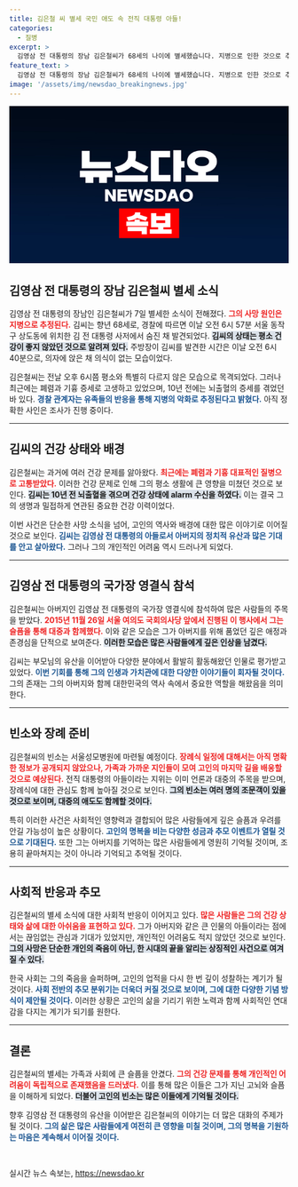 ```yaml
---
title: 김은철 씨 별세 국민 애도 속 전직 대통령 아들!
categories:
  - 질병
excerpt: >
  김영삼 전 대통령의 장남 김은철씨가 68세의 나이에 별세했습니다. 지병으로 인한 것으로 추정되며, 가족들은 그의 건강 악화에 대한 우려를 나타냈습니다. 빈소는 서울성모병원에 마련됩니다.
feature_text: >
  김영삼 전 대통령의 장남 김은철씨가 68세의 나이에 별세했습니다. 지병으로 인한 것으로 추정되며, 가족들은 그의 건강 악화에 대한 우려를 나타냈습니다. 빈소는 서울성모병원에 마련됩니다.
image: '/assets/img/newsdao_breakingnews.jpg'
---
```


<p><img src="/assets/img/newsdao_breakingnews.jpg" alt="firstkoreanews 속보" /></p>

<h2 data-ke-size="size26">김영삼 전 대통령의 장남 김은철씨 별세 소식</h2>

<p data-ke-size="size16">김영삼 전 대통령의 장남인 김은철씨가 7일 별세한 소식이 전해졌다. <b><span style="color: #ee2323;">그의 사망 원인은 지병으로 추정된다.</span></b> 김씨는 향년 68세로, 경찰에 따르면 이날 오전 6시 57분 서울 동작구 상도동에 위치한 김 전 대통령 사저에서 숨진 채 발견되었다. <b><span style="background-color: #21538527;">김씨의 상태는 평소 건강이 좋지 않았던 것으로 알려져 있다.</span></b> 주방장이 김씨를 발견한 시간은 이날 오전 6시 40분으로, 의자에 앉은 채 의식이 없는 모습이었다.</p>

<p data-ke-size="size16">김은철씨는 전날 오후 6시쯤 평소와 특별히 다르지 않은 모습으로 목격되었다. 그러나 최근에는 폐렴과 기흉 증세로 고생하고 있었으며, 10년 전에는 뇌출혈의 증세를 겪었던 바 있다. <b><span style="color: #1a5490;">경찰 관계자는 유족들의 반응을 통해 지병의 악화로 추정된다고 밝혔다.</span></b> 아직 정확한 사인은 조사가 진행 중이다.</p>

<hr>

<h2 data-ke-size="size26">김씨의 건강 상태와 배경</h2>

<p data-ke-size="size16">김은철씨는 과거에 여러 건강 문제를 앓아왔다. <b><span style="color: #ee2323;">최근에는 폐렴과 기흉 대표적인 질병으로 고통받았다.</span></b> 이러한 건강 문제로 인해 그의 평소 생활에 큰 영향을 미쳤던 것으로 보인다. <b><span style="background-color: #21538527;">김씨는 10년 전 뇌출혈을 겪으며 건강 상태에 alarm 수신을 하였다.</span></b> 이는 결국 그의 생명과 밀접하게 연관된 중요한 건강 이력이었다.</p>

<p data-ke-size="size16">이번 사건은 단순한 사망 소식을 넘어, 고인의 역사와 배경에 대한 많은 이야기로 이어질 것으로 보인다. <b><span style="color: #1a5490;">김씨는 김영삼 전 대통령의 아들로서 아버지의 정치적 유산과 많은 기대를 안고 살아왔다.</span></b> 그러나 그의 개인적인 어려움 역시 드러나게 되었다.</p>

<hr>

<h2 data-ke-size="size26">김영삼 전 대통령의 국가장 영결식 참석</h2>

<p data-ke-size="size16">김은철씨는 아버지인 김영삼 전 대통령의 국가장 영결식에 참석하여 많은 사람들의 주목을 받았다. <b><span style="color: #ee2323;">2015년 11월 26일 서울 여의도 국회의사당 앞에서 진행된 이 행사에서 그는 슬픔을 통해 대중과 함께했다.</span></b> 이와 같은 모습은 그가 아버지를 위해 품었던 깊은 애정과 존경심을 단적으로 보여준다. <b><span style="background-color: #21538527;">이러한 모습은 많은 사람들에게 깊은 인상을 남겼다.</span></b></p>

<p data-ke-size="size16">김씨는 부모님의 유산을 이어받아 다양한 분야에서 활발히 활동해왔던 인물로 평가받고 있었다. <b><span style="color: #1a5490;">이번 기회를 통해 그의 인생과 가치관에 대한 다양한 이야기들이 회자될 것이다.</span></b> 그의 존재는 그의 아버지와 함께 대한민국의 역사 속에서 중요한 역할을 해왔음을 의미한다.</p>

<hr>

<h2 data-ke-size="size26">빈소와 장례 준비</h2>

<p data-ke-size="size16">김은철씨의 빈소는 서울성모병원에 마련될 예정이다. <b><span style="color: #ee2323;">장례식 일정에 대해서는 아직 명확한 정보가 공개되지 않았으나, 가족과 가까운 지인들이 모여 고인의 마지막 길을 배웅할 것으로 예상된다.</span></b> 전직 대통령의 아들이라는 지위는 이미 언론과 대중의 주목을 받으며, 장례식에 대한 관심도 함께 높아질 것으로 보인다. <b><span style="background-color: #21538527;">그의 빈소는 여러 명의 조문객이 있을 것으로 보이며, 대중의 애도도 함께할 것이다.</span></b></p>

<p data-ke-size="size16">특히 이러한 사건은 사회적인 영향력과 결합되어 많은 사람들에게 깊은 슬픔과 우려를 안길 가능성이 높은 상황이다. <b><span style="color: #1a5490;">고인의 명복을 비는 다양한 성금과 추모 이벤트가 열릴 것으로 기대된다.</span></b> 또한 그는 아버지를 기억하는 많은 사람들에게 영원히 기억될 것이며, 조용히 끝마쳐지는 것이 아니라 기억되고 추억될 것이다.</p>

<hr>

<h2 data-ke-size="size26">사회적 반응과 추모</h2>

<p data-ke-size="size16">김은철씨의 별세 소식에 대한 사회적 반응이 이어지고 있다. <b><span style="color: #ee2323;">많은 사람들은 그의 건강 상태와 삶에 대한 아쉬움을 표현하고 있다.</span></b> 그가 아버지와 같은 큰 인물의 아들이라는 점에서는 끊임없는 관심과 기대가 있었지만, 개인적인 어려움도 적지 않았던 것으로 보인다. <b><span style="background-color: #21538527;">그의 사망은 단순한 개인의 죽음이 아닌, 한 시대의 끝을 알리는 상징적인 사건으로 여겨질 수 있다.</span></b></p>

<p data-ke-size="size16">한국 사회는 그의 죽음을 슬퍼하며, 고인의 업적을 다시 한 번 깊이 성찰하는 계기가 될 것이다. <b><span style="color: #1a5490;">사회 전반의 추모 분위기는 더욱더 커질 것으로 보이며, 그에 대한 다양한 기념 방식이 제안될 것이다.</span></b> 이러한 상황은 고인의 삶을 기리기 위한 노력과 함께 사회적인 연대감을 다지는 계기가 되기를 원한다.</p>

<hr>

<h2 data-ke-size="size26">결론</h2>

<p data-ke-size="size16">김은철씨의 별세는 가족과 사회에 큰 슬픔을 안겼다. <b><span style="color: #ee2323;">그의 건강 문제를 통해 개인적인 어려움이 독립적으로 존재했음을 드러냈다.</span></b> 이를 통해 많은 이들은 그가 지닌 고뇌와 슬픔을 이해하게 되었다. <b><span style="background-color: #21538527;">더불어 고인의 빈소는 많은 이들에게 기억될 것이다.</span></b></p>

<p data-ke-size="size16">향후 김영삼 전 대통령의 유산을 이어받은 김은철씨의 이야기는 더 많은 대화의 주제가 될 것이다. <b><span style="color: #1a5490;">그의 삶은 많은 사람들에게 여전히 큰 영향을 미칠 것이며, 그의 명복을 기원하는 마음은 계속해서 이어질 것이다.</span></b></p>

<p data-ke-size="size16">&nbsp;</p>
실시간 뉴스 속보는, <a href="https://newsdao.kr" rel="dofollow">https://newsdao.kr</a>


